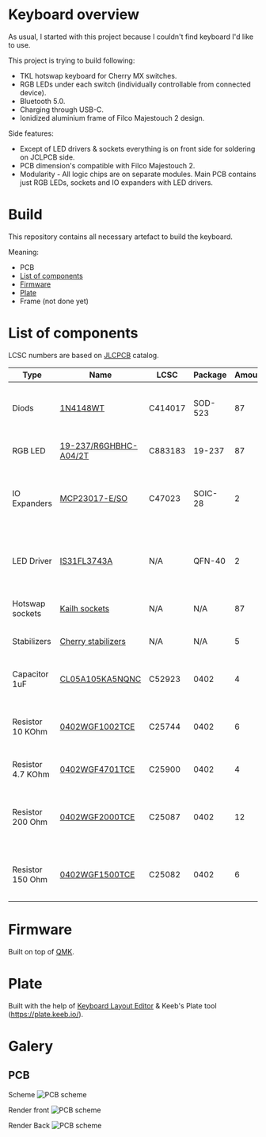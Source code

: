 # Keyboard overview
As usual, I started with this project because I couldn't find keyboard I'd like to use.

This project is trying to build following:
- TKL hotswap keyboard for Cherry MX switches.
- RGB LEDs under each switch (individually controllable from connected device).
- Bluetooth 5.0.
- Charging through USB-C.
- Ionidized aluminium frame of Filco Majestouch 2 design.

Side features:
- Except of LED drivers & sockets everything is on front side for soldering on JCLPCB side.
- PCB dimension's compatible with Filco Majestouch 2.
- Modularity - All logic chips are on separate modules. Main PCB contains just RGB LEDs, sockets and IO expanders with LED drivers.

# Build
This repository contains all necessary artefact to build the keyboard.

Meaning:
- PCB
- [List of components](#List-of-components)
- [Firmware](#Firmware)
- [Plate](#Plate)
- Frame (not done yet)

# List of components
LCSC numbers are based on [JLCPCB](http://jlcpcb.com/) catalog.

| Type              | Name                                       | LCSC    | Package | Amount | Description                                                           | 
| ----------------- | ------------------------------------------ | ------- | ------- | ------ | --------------------------------------------------------------------- |
| Diods             | [1N4148WT](https://datasheet.lcsc.com/szlcsc/1908191708_MDD-Microdiode-Electronics-1N4148WT_C414017.pdf)                       | C414017 | SOD-523 |  87    | Preventing key ghosting & masking effects.                            |
| RGB LED           | [19-237/R6GHBHC-A04/2T](https://datasheet.lcsc.com/szlcsc/2010222107_Everlight-Elec-19-237-R6GHBHC-A04-2T_C883183.pdf) | C883183 | 19-237  |  87    | Light under each switch.                                              |
| IO Expanders      | [MCP23017-E/SO](https://datasheet.lcsc.com/szlcsc/Microchip-Tech-MCP23017-E-SO_C47023.pdf)               | C47023  | SOIC-28 |   2    | Connecting rows & columns from switch matrix through I2C.             |
| LED Driver        | [IS31FL3743A](https://cz.mouser.com/datasheet/2/198/IS31FL3743A_DS-1949512.pdf)                 | N/A     | QFN-40  |   2    | Addressing LED and controlling RGB LED diods through I2C.             |
| Hotswap sockets   | [Kailh sockets](https://www.kailhswitch.com/info/kailh-switch-pcb-hot-swapping-socket-33463528.html)              | N/A     | N/A     |  87    | Connecting Cherry MX switches                                         |
| Stabilizers       | [Cherry stabilizers](https://www.aliexpress.com/item/32951252318.html)    | N/A     | N/A     |   5    | Stabilizing long keycaps.                                             |
| Capacitor 1uF     | [CL05A105KA5NQNC](https://datasheet.lcsc.com/szlcsc/Samsung-Electro-Mechanics-CL05A105KA5NQNC_C52923.pdf)         | C52923  | 0402    |   4    | Stabilizing power circuit for LED drivers.                            |
| Resistor 10 KOhm  | [0402WGF1002TCE](https://datasheet.lcsc.com/szlcsc/Uniroyal-Elec-0402WGF1002TCE_C25744.pdf)           | C25744  | 0402    |   6    | Controlling brightness & pull ups for IO expanders.                   |
| Resistor 4.7 KOhm | [0402WGF4701TCE](https://datasheet.lcsc.com/szlcsc/Uniroyal-Elec-0402WGF4701TCE_C25900.pdf)           | C25900  | 0402    |   4    | Pull up resistor for LED drivers.                                     |
| Resistor 200 Ohm  | [0402WGF2000TCE](https://datasheet.lcsc.com/szlcsc/Uniroyal-Elec-0402WGF2000TCE_C25087.pdf)           | C25087  | 0402    |  12    | Green and blue LED channels to limit current and prevent overheating. |
| Resistor 150 Ohm  | [0402WGF1500TCE](https://datasheet.lcsc.com/szlcsc/Uniroyal-Elec-0402WGF1500TCE_C25082.pdf)           | C25082  | 0402    |   6    | Red LED channel to limit current and prevent overheating.             |

# Firmware
Built on top of [QMK](https://qmk.fm/).

# Plate
Built with the help of [Keyboard Layout Editor](http://www.keyboard-layout-editor.com/#/) & Keeb's Plate tool (https://plate.keeb.io/).

# Galery

## PCB
Scheme
![PCB scheme](./docs/images/pcb_rev1.png)

Render front
![PCB scheme](./docs/images/pcb_render_front_rev1.png)

Render Back
![PCB scheme](./docs/images/pcb_render_back_rev1.png)
